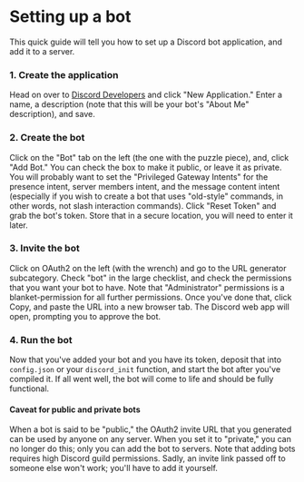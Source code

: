 # Setting up a bot

This quick guide will tell you how to set up a Discord bot application, and add it to a server.

### 1. Create the application
Head on over to [Discord Developers](https://discord.com/developers) and click "New Application." Enter a name, a description
(note that this will be your bot's "About Me" description), and save. 

### 2. Create the bot
Click on the "Bot" tab on the left (the one with the puzzle piece), and, click "Add Bot." You can check the box to make it
public, or leave it as private. You will probably want to set the "Privileged Gateway Intents" for the presence intent, 
server members intent, and the message content intent (especially if you wish to create a bot that uses "old-style" commands,
in other words, not slash interaction commands). Click "Reset Token" and grab the bot's token. Store that in a secure location,
you will need to enter it later.

### 3. Invite the bot
Click on OAuth2 on the left (with the wrench) and go to the URL generator subcategory. Check "bot" in the large checklist, 
and check the permissions that you want your bot to have. Note that "Administrator" permissions is a blanket-permission for all
further permissions. Once you've done that, click Copy, and paste the URL into a new browser tab. The Discord web app will open,
prompting you to approve the bot. 

### 4. Run the bot
Now that you've added your bot and you have its token, deposit that into `config.json` or your `discord_init` function, and start
the bot after you've compiled it. If all went well, the bot will come to life and should be fully functional.

#### Caveat for public and private bots
When a bot is said to be "public," the OAuth2 invite URL that you generated can be used by anyone on any server. When you set it
to "private," you can no longer do this; only you can add the bot to servers. Note that adding bots requires high Discord
guild permissions. Sadly, an invite link passed off to someone else won't work; you'll have to add it yourself.


